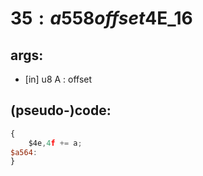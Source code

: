 ﻿
# $35:a558 offset$4E_16

<summary></summary>

## args:
+ [in] u8 A : offset
## (pseudo-)code:
```js
{
	$4e,4f += a;
$a564:
}
```



